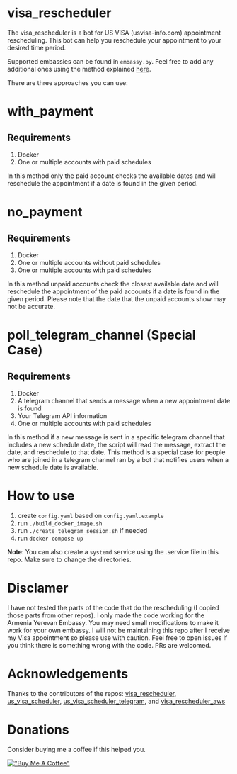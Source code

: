 # visa_rescheduler
The visa_rescheduler is a bot for US VISA (usvisa-info.com) appointment rescheduling. This bot can help you reschedule your appointment to your desired time period.

Supported embassies can be found in `embassy.py`. Feel free to add any additional ones using the method explained [here](https://github.com/Soroosh-N/us_visa_scheduler).

There are three approaches you can use:

# with_payment
## Requirements
1. Docker
2. One or multiple accounts with paid schedules

In this method only the paid account checks the available dates and will reschedule the appointment if a date is found in the given period.

# no_payment
## Requirements
1. Docker
2. One or multiple accounts without paid schedules
3. One or multiple accounts with paid schedules

In this method unpaid accounts check the closest available date and will reschedule the appointment of the paid accounts if a date is found in the given period. Please note that the date that the unpaid accounts show may not be accurate.

# poll_telegram_channel (Special Case)
## Requirements
1. Docker
2. A telegram channel that sends a message when a new appointment date is found
3. Your Telegram API information
4. One or multiple accounts with paid schedules

In this method if a new message is sent in a specific telegram channel that includes a new schedule date, the script will read the message, extract the date, and reschedule to that date. 
This method is a special case for people who are joined in a telegram channel ran by a bot that notifies users when a new schedule date is available.

# How to use
1. create `config.yaml` based on `config.yaml.example`
2. run `./build_docker_image.sh`
3. run `./create_telegram_session.sh` if needed
3. run `docker compose up`

**Note**: You can also create a `systemd` service using the .service file in this repo. Make sure to change the directories.

# Disclamer
I have not tested the parts of the code that do the rescheduling (I copied those parts from other repos). I only made the code working for the Armenia Yerevan Embassy. You may need small modifications to make it work for your own embassy.
I will not be maintaining this repo after I receive my Visa appointment so please use with caution. Feel free to open issues if you think there is something wrong with the code. PRs are welcomed.

# Acknowledgements
Thanks to the contributors of the repos: [visa_rescheduler](https://github.com/uxDaniel/visa_rescheduler), [us_visa_scheduler](https://github.com/Soroosh-N/us_visa_scheduler), [us_visa_scheduler_telegram](https://github.com/shcheglovnd/us_visa_scheduler_telegram), and [visa_rescheduler_aws](https://github.com/dvalbuena1/visa_rescheduler_aws)

# Donations
Consider buying me a coffee if this helped you.

[!["Buy Me A Coffee"](https://www.buymeacoffee.com/assets/img/custom_images/orange_img.png)](https://www.buymeacoffee.com/aflt)

